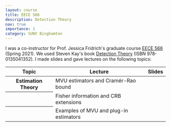 ```yaml
---
layout: course
title: EECE 566
description: Detection Theory
nav: true
importance: 1
category: SUNY Binghamton
---
```


I was a co-instructor for Prof. Jessica Fridrich's graduate course [EECE 566](http://ws2.binghamton.edu/fridrich/Courses/syllabus_EECE566.pdf) (Spring 2021). We used Steven Kay's book [Detection Theory](https://www.amazon.com/Fundamentals-Statistical-Signal-Processing-Detection/dp/013504135X) (ISBN 978-0135041352). I made slides and gave lectures on the following topics:


<table class="table table-hover">
  <thead>
    <tr>
      <th scope="col">Topic</th>
      <th scope="col">Lecture</th>
      <th scope="col">Slides</th>
    </tr>
  </thead>
  <tbody>
    <tr>
      <th scope="row">Estimation Theory</th>
      <td>MVU estimators and Cramér-Rao bound</td>
      <td>
        <a href="https://Eli98612.github.io/assets/pdf/example_pdf.pdf"><i class="fa fa-file"></i></a>
      </td>
    </tr>
    <tr>
      <th scope="row"></th>
      <td>Fisher information and CRB extensions</td>
      <td>
        <a href="https://Eli98612.github.io/assets/pdf/example_pdf.pdf"><i class="fa fa-file"></i></a>
      </td>
    </tr>
    <tr>
      <th scope="row"></th>
      <td>Examples of MVU and plug-in estimators</td>
      <td>
        <a href="https://Eli98612.github.io/assets/pdf/example_pdf.pdf"><i class="fa fa-file"></i></a>
      </td>
    </tr>
  </tbody>
</table>